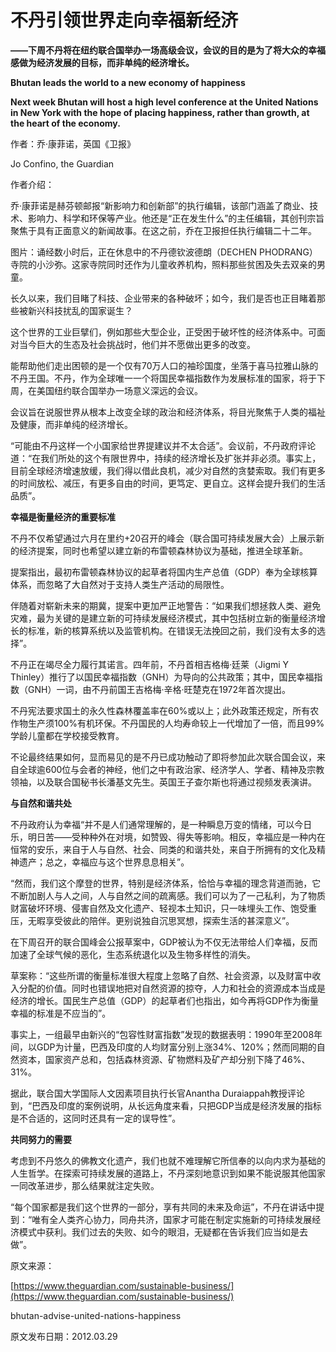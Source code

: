 # 不丹引领世界走向幸福新经济

**——下周不丹将在纽约联合国举办一场高级会议，会议的目的是为了将大众的幸福感做为经济发展的目标，而非单纯的经济增长。**

**Bhutan leads the world to a new economy of happiness**

**Next week Bhutan will host a high level conference at the United Nations in New York with the hope of placing happiness, rather than growth, at the heart of the economy.**

作者：乔·康菲诺，英国《卫报》

Jo Confino, the Guardian

作者介绍：

乔·康菲诺是赫芬顿邮报“新影响力和创新部”的执行编辑，该部门涵盖了商业、技术、影响力、科学和环保等产业。他还是“正在发生什么”的主任编辑，其创刊宗旨聚焦于具有正面意义的新闻故事。在这之前，乔在卫报担任执行编辑二十二年。

图片：诵经数小时后，正在休息中的不丹德钦波德朗（DECHEN PHODRANG）寺院的小沙弥。这家寺院同时还作为儿童收养机构，照料那些贫困及失去双亲的男童。

长久以来，我们目睹了科技、企业带来的各种破坏；如今，我们是否也正目睹着那些被新兴科技扰乱的国家诞生？

这个世界的工业巨擘们，例如那些大型企业，正受困于破坏性的经济体系中。可面对当今巨大的生态及社会挑战时，他们并不愿做出更多的改变。

能帮助他们走出困顿的是一个仅有70万人口的袖珍国度，坐落于喜马拉雅山脉的不丹王国。不丹，作为全球唯一一个将国民幸福指数作为发展标准的国家，将于下周，在美国纽约联合国举办一场意义深远的会议。

会议旨在说服世界从根本上改变全球的政治和经济体系，将目光聚焦于人类的福祉及健康，而非单纯的经济增长。

“可能由不丹这样一个小国家给世界提建议并不太合适”。会议前，不丹政府评论道：“在我们所处的这个有限世界中，持续的经济增长及扩张并非必须。事实上，目前全球经济增速放缓，我们得以借此良机，减少对自然的贪婪索取。我们有更多的时间放松、减压，有更多自由的时间，更笃定、更自立。这样会提升我们的生活品质”。

**幸福是衡量经济的重要标准** 

不丹不仅希望通过六月在里约+20召开的峰会（联合国可持续发展大会）上展示新的经济提案，同时也希望以建立新的布雷顿森林协议为基础，推进全球革新。

提案指出，最初布雷顿森林协议的起草者将国内生产总值（GDP）奉为全球核算体系，而忽略了大自然对于支持人类生产活动的局限性。

伴随着对崭新未来的期冀，提案中更加严正地警告：“如果我们想拯救人类、避免灾难，最为关键的是建立新的可持续发展经济模式，其中包括树立新的衡量经济增长的标准，新的核算系统以及监管机构。在错误无法挽回之前，我们没有太多的选择”。

不丹正在竭尽全力履行其诺言。四年前，不丹首相吉格梅·廷莱（Jigmi Y Thinley）推行了以国民幸福指数（GNH）为导向的公共政策；其中，国民幸福指数（GNH）一词，由不丹前国王吉格梅·辛格·旺楚克在1972年首次提出。

不丹宪法要求国土的永久性森林覆盖率在60%或以上；此外政策还规定，所有农作物生产须100%有机环保。不丹国民的人均寿命较上一代增加了一倍，而且99%学龄儿童都在学校接受教育。

不论最终结果如何，显而易见的是不丹已成功触动了即将参加此次联合国会议，来自全球逾600位与会者的神经，他们之中有政治家、经济学人、学者、精神及宗教领袖，以及联合国秘书长潘基文先生。英国王子查尔斯也将通过视频发表演讲。

**与自然和谐共处**

不丹政府认为幸福“并不是人们通常理解的，是一种瞬息万变的情绪，可以今日乐，明日苦——受种种外在对境，如赞毁、得失等影响。相反，幸福应是一种内在恒常的安乐，来自于人与自然、社会、同类的和谐共处，来自于所拥有的文化及精神遗产；总之，幸福应与这个世界息息相关”。

“然而，我们这个摩登的世界，特别是经济体系，恰恰与幸福的理念背道而驰，它不断加剧人与人之间，人与自然之间的疏离感。我们可以为了一己私利，为了物质财富破坏环境、侵害自然及文化遗产、轻视本土知识，只一味埋头工作、饱受重压，无暇享受彼此的陪伴。更别说独自沉思冥想，探索生活的甚深意义”。

在下周召开的联合国峰会公报草案中，GDP被认为不仅无法带给人们幸福，反而加速了全球气候的恶化，生态系统退化以及生物多样性的消失。

草案称：“这些所谓的衡量标准很大程度上忽略了自然、社会资源，以及财富中收入分配的价值。同时也错误地把对自然资源的掠夺，人力和社会的资源成本当成是经济的增长。国民生产总值（GDP）的起草者们也指出，如今再将GDP作为衡量幸福的标准是不应当的”。

事实上，一组最早由新兴的“包容性财富指数”发现的数据表明：1990年至2008年间，以GDP为计量，巴西及印度的人均财富分别上涨34%、120%；然而同期的自然资本，国家资产总和，包括森林资源、矿物燃料及矿产却分别下降了46%、31%。

据此，联合国大学国际人文因素项目执行长官Anantha Duraiappah教授评论到，“巴西及印度的案例说明，从长远角度来看，只把GDP当成是经济发展的指标是不合适的，这同时还具有一定的误导性”。

**共同努力的需要**

考虑到不丹悠久的佛教文化遗产，我们也就不难理解它所信奉的以向内求为基础的人生哲学。在探索可持续发展的道路上，不丹深刻地意识到如果不能说服其他国家一同改革进步，那么结果就注定失败。

“每个国家都是我们这个世界的一部分，享有共同的未来及命运”，不丹在讲话中提到：“唯有全人类齐心协力，同舟共济，国家才可能在制定实施新的可持续发展经济模式中获利。我们过去的失败、如今的眼泪，无疑都在告诉我们应当如是去做”。

原文来源：

[https://www.theguardian.com/sustainable-business/](https://www.theguardian.com/sustainable-business/)

bhutan-advise-united-nations-happiness

原文发布日期：2012.03.29


